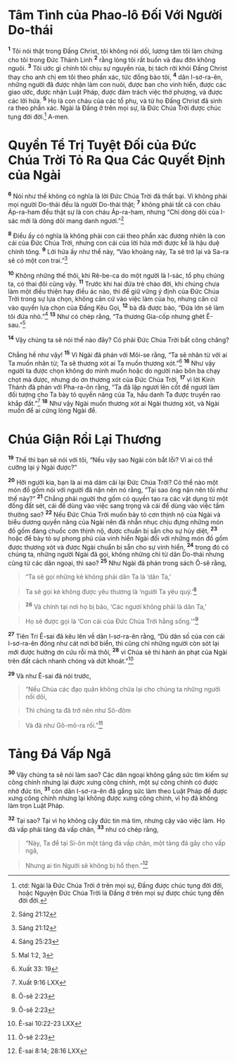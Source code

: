 

# Tâm Tình của Phao-lô Đối Với Người Do-thái
<sup><b>1</b></sup> Tôi nói thật trong Đấng Christ, tôi không nói dối, lương tâm tôi làm chứng cho tôi trong Đức Thánh Linh <sup><b>2</b></sup> rằng lòng tôi rất buồn và đau đớn không nguôi. <sup><b>3</b></sup> Tôi ước gì chính tôi chịu sự nguyền rủa, bị tách rời khỏi Đấng Christ thay cho anh chị em tôi theo phần xác, tức đồng bào tôi, <sup><b>4</b></sup> dân I-sơ-ra-ên, những người đã được nhận làm con nuôi, được ban cho vinh hiển, được các giao ước, được nhận Luật Pháp, được đảm trách việc thờ phượng, và được các lời hứa. <sup><b>5</b></sup> Họ là con cháu của các tổ phụ, và từ họ Đấng Christ đã sinh ra theo phần xác. Ngài là Đấng ở trên mọi sự, là Đức Chúa Trời được chúc tụng đời đời.[^10] A-men.

# Quyền Tể Trị Tuyệt Đối của Đức Chúa Trời Tỏ Ra Qua Các Quyết Định của Ngài
<sup><b>6</b></sup> Nói như thế không có nghĩa là lời Đức Chúa Trời đã thất bại. Vì không phải mọi người Do-thái đều là người Do-thái thật; <sup><b>7</b></sup> không phải tất cả con cháu Áp-ra-ham đều thật sự là con cháu Áp-ra-ham, nhưng “Chỉ dòng dõi của I-sác mới là dòng dõi mang danh ngươi.”[^6]

<sup><b>8</b></sup> Điều ấy có nghĩa là không phải con cái theo phần xác đương nhiên là con cái của Đức Chúa Trời, nhưng con cái của lời hứa mới được kể là hậu duệ chính tông. <sup><b>9</b></sup> Lời hứa ấy như thể này, “Vào khoảng này, Ta sẽ trở lại và Sa-ra sẽ có một con trai.”[^6]

<sup><b>10</b></sup> Không những thế thôi, khi Rê-be-ca do một người là I-sác, tổ phụ chúng ta, có thai đôi cũng vậy. <sup><b>11</b></sup> Trước khi hai đứa trẻ chào đời, khi chúng chưa làm một điều thiện hay điều ác nào, thì để giữ vững ý định của Đức Chúa Trời trong sự lựa chọn, không căn cứ vào việc làm của họ, nhưng căn cứ vào quyền lựa chọn của Đấng Kêu Gọi, <sup><b>12</b></sup> bà đã được bảo, “Đứa lớn sẽ làm tôi đứa nhỏ.”[^9] <sup><b>13</b></sup> Như có chép rằng, “Ta thương Gia-cốp nhưng ghét Ê-sau.”[^12]

<sup><b>14</b></sup> Vậy chúng ta sẽ nói thể nào đây? Có phải Đức Chúa Trời bất công chăng?

Chẳng hề như vậy! <sup><b>15</b></sup> Vì Ngài đã phán với Môi-se rằng, “Ta sẽ nhân từ với ai Ta muốn nhân từ; Ta sẽ thương xót ai Ta muốn thương xót.”[^5] <sup><b>16</b></sup> Như vậy người ta được chọn không do mình muốn hoặc do người nào bôn ba chạy chọt mà được, nhưng do ơn thương xót của Đức Chúa Trời, <sup><b>17</b></sup> vì lời Kinh Thánh đã phán với Pha-ra-ôn rằng, “Ta đã lập ngươi lên cốt để ngươi làm đối tượng cho Ta bày tỏ quyền năng của Ta, hầu danh Ta được truyền rao khắp đất.”[^11] <sup><b>18</b></sup> Như vậy Ngài muốn thương xót ai Ngài thương xót, và Ngài muốn để ai cứng lòng Ngài để.

# Chúa Giận Rồi Lại Thương
<sup><b>19</b></sup> Thế thì bạn sẽ nói với tôi, “Nếu vậy sao Ngài còn bắt lỗi? Vì ai có thể cưỡng lại ý Ngài được?”

<sup><b>20</b></sup> Hỡi người kia, bạn là ai mà dám cãi lại Đức Chúa Trời? Có thể nào một món đồ gốm nói với người đã nặn nên nó rằng, “Tại sao ông nặn nên tôi như thế này?” <sup><b>21</b></sup> Chẳng phải người thợ gốm có quyền tạo ra các vật dụng từ một đống đất sét, cái để dùng vào việc sang trọng và cái để dùng vào việc tầm thường sao? <sup><b>22</b></sup> Nếu Đức Chúa Trời muốn bày tỏ cơn thịnh nộ của Ngài và biểu dương quyền năng của Ngài nên đã nhẫn nhục chịu đựng những món đồ gốm đáng chuốc cơn thịnh nộ, được chuẩn bị sẵn cho sự hủy diệt, <sup><b>23</b></sup> hoặc để bày tỏ sự phong phú của vinh hiển Ngài đối với những món đồ gốm được thương xót và được Ngài chuẩn bị sẵn cho sự vinh hiển, <sup><b>24</b></sup> trong đó có chúng ta, những người Ngài đã gọi, không những chỉ từ dân Do-thái nhưng cũng từ các dân ngoại, thì sao? <sup><b>25</b></sup> Như Ngài đã phán trong sách Ô-sê rằng,


> “Ta sẽ gọi những kẻ không phải dân Ta là ‘dân Ta,’
>


> Ta sẽ gọi kẻ không được yêu thương là ‘người Ta yêu quý.’[^1]
>


> <sup><b>26</b></sup> Và chính tại nơi họ bị bảo, ‘Các ngươi không phải là dân Ta,’
>


> Họ sẽ được gọi là ‘Con cái của Đức Chúa Trời hằng sống.’”[^1]
>

<sup><b>27</b></sup> Tiên Tri Ê-sai đã kêu lên về dân I-sơ-ra-ên rằng, “Dù dân số của con cái I-sơ-ra-ên đông như cát nơi bờ biển, thì cũng chỉ những người còn sót lại mới được hưởng ơn cứu rỗi mà thôi, <sup><b>28</b></sup> vì Chúa sẽ thi hành án phạt của Ngài trên đất cách nhanh chóng và dứt khoát.”[^8]

<sup><b>29</b></sup> Và như Ê-sai đã nói trước,


> “Nếu Chúa các đạo quân không chừa lại cho chúng ta những người nối dõi,
>


> Thì chúng ta đã trở nên như Sô-đôm
>


> Và đã như Gô-mô-ra rồi.”[^1]
>

# Tảng Đá Vấp Ngã
<sup><b>30</b></sup> Vậy chúng ta sẽ nói làm sao? Các dân ngoại không gắng sức tìm kiếm sự công chính nhưng lại được xưng công chính, một sự công chính có được nhờ đức tin, <sup><b>31</b></sup> còn dân I-sơ-ra-ên đã gắng sức làm theo Luật Pháp để được xưng công chính nhưng lại không được xưng công chính, vì họ đã không làm trọn Luật Pháp.

<sup><b>32</b></sup> Tại sao? Tại vì họ không cậy đức tin mà tìm, nhưng cậy vào việc làm. Họ đã vấp phải tảng đá vấp chân, <sup><b>33</b></sup> như có chép rằng,


> “Này, Ta để tại Si-ôn một tảng đá vấp chân, một tảng đá gây cho vấp ngã,
>


> Nhưng ai tin Người sẽ không bị hổ thẹn.”[^4]
>

[^1]: Ô-sê 2:23
[^1]: Ô-sê 1:10
[^1]: Ê-sai 1:9 LXX
[^4]: Ê-sai 8:14; 28:16 LXX
[^5]: Xuất 33: 19
[^6]: Sáng 21:12
[^6]: Sáng 18:10, 14
[^8]: Ê-sai 10:22-23 LXX
[^9]: Sáng 25:23
[^10]: ctd: Ngài là Đức Chúa Trời ở trên mọi sự, Đấng được chúc tụng đời đời, hoặc Nguyện Đức Chúa Trời là Đấng ở trên mọi sự được chúc tụng đến đời đời.
[^11]: Xuất 9:16 LXX
[^12]: Mal 1:2, 3
